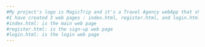 ```yaml
---
#My project's logo is MagicTrip and it's a Travel Agency webApp that shows people places to travel to and to visit
#I have created 3 web pages : index.html, register.html, and login.html
#index.html: is the main web page
#register.html: is the sign-up web page
#login.html: is the login web page
---
```

